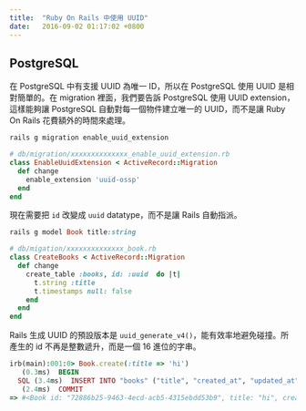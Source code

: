 ```yaml
---
title:  "Ruby On Rails 中使用 UUID"
date:   2016-09-02 01:17:02 +0800
---
```


## PostgreSQL

在 PostgreSQL 中有支援 UUID 為唯一 ID，所以在 PostgreSQL 使用 UUID 是相對簡單的。在
migration 裡面，我們要告訴 PostgreSQL 使用 UUID extension，這樣能夠讓 PostgreSQL
自動對每一個物件建立唯一的 UUID，而不是讓 Ruby On Rails 花費額外的時間來處理。

```ruby
rails g migration enable_uuid_extension

# db/migration/xxxxxxxxxxxxxx_enable_uuid_extension.rb
class EnableUuidExtension < ActiveRecord::Migration
  def change
    enable_extension 'uuid-ossp'
  end
end
```
<!--excerpt-->
現在需要把 `id` 改變成 `uuid` datatype，而不是讓 Rails 自動指派。

```ruby
rails g model Book title:string

# db/migation/xxxxxxxxxxxxxx_book.rb
class CreateBooks < ActiveRecord::Migration
  def change
    create_table :books, id: :uuid  do |t|
      t.string :title
      t.timestamps null: false
    end
  end
end
```

Rails 生成 UUID 的預設版本是 `uuid_generate_v4()`，能有效率地避免碰撞。所產生的 id
不再是整數遞升，而是一個 16 進位的字串。

```ruby
irb(main):001:0> Book.create(:title => 'hi')
   (0.3ms)  BEGIN
  SQL (3.4ms)  INSERT INTO "books" ("title", "created_at", "updated_at") VALUES ($1, $2, $3) RETURNING "id"  [["title", "hi"], ["created_at", 2016-09-01 16:18:04 UTC], ["updated_at", 2016-09-01 16:18:04 UTC]]
   (2.4ms)  COMMIT
=> #<Book id: "72886b25-9463-4ecd-acb5-4315ebdd53b9", title: "hi", created_at: "2016-09-01 16:18:04", updated_at: "2016-09-01 16:18:04">
```
